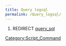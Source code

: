 ```yaml
---
title: Query logsql
permalink: /Query_logsql/
---
```


1.  REDIRECT [query_sql](/query_sql "wikilink")

[Category:Script_Command](/Category:Script_Command "wikilink")